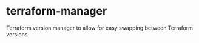 # terraform-manager
Terraform version manager to allow for easy swapping between Terraform versions
